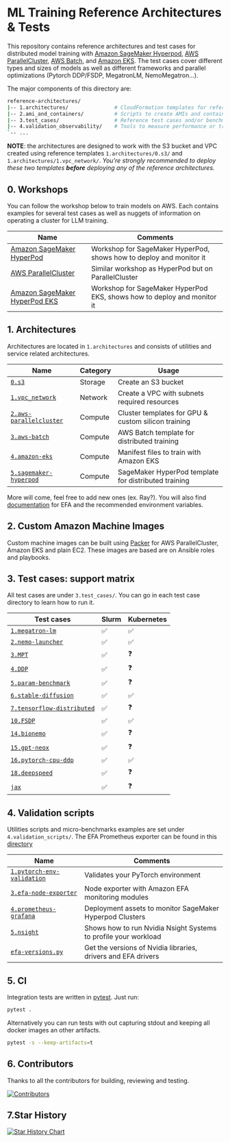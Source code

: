 # ML Training Reference Architectures & Tests <!-- omit from toc -->

This repository contains reference architectures and test cases for distributed model training with [Amazon SageMaker Hyperpod](https://docs.aws.amazon.com/sagemaker/latest/dg/sagemaker-hyperpod.html), [AWS ParallelCluster](https://docs.aws.amazon.com/parallelcluster/latest/ug/what-is-aws-parallelcluster.html), [AWS Batch](https://docs.aws.amazon.com/batch/latest/userguide/what-is-batch.html), and [Amazon EKS](https://docs.aws.amazon.com/eks/latest/userguide/getting-started-console.html). The test cases cover different types and sizes of models as well as different frameworks and parallel optimizations (Pytorch DDP/FSDP, MegatronLM, NemoMegatron...).

The major components of this directory are:

```bash
reference-architectures/
|-- 1.architectures/               # CloudFormation templates for reference arch
|-- 2.ami_and_containers/          # Scripts to create AMIs and container images
|-- 3.test_cases/                  # Reference test cases and/or benchmark scripts
|-- 4.validation_observability/    # Tools to measure performance or troubleshoot
`-- ...
```

**NOTE**: the architectures are designed to work with the S3 bucket and VPC created using reference templates `1.architectures/0.s3/` and `1.architectures/1.vpc_network/`. _You're strongly recommended to deploy these two templates **before** deploying any of the reference architectures._

## 0. Workshops

You can follow the workshop below to train models on AWS. Each contains examples for several test cases as well as nuggets of information on operating a cluster for LLM training.

| Name                                                                           | Comments
| ------------------------------------------------------------------------------ | ------------------------------------------------------------------- |
| [Amazon SageMaker HyperPod](https://catalog.workshops.aws/sagemaker-hyperpod/en-US)   | Workshop for SageMaker HyperPod, shows how to deploy and monitor it |
| [AWS ParallelCluster](https://catalog.workshops.aws/ml-on-aws-parallelcluster) | Similar workshop as HyperPod but on ParallelCluster                 |
| [Amazon SageMaker HyperPod EKS](https://catalog.workshops.aws/sagemaker-hyperpod-eks)   | Workshop for SageMaker HyperPod EKS, shows how to deploy and monitor it |

## 1. Architectures

Architectures are located in `1.architectures` and consists of utilities and service related architectures.

| Name                                                               | Category | Usage                                               |
| ------------------------------------------------------------------ | -------- | --------------------------------------------------- |
| [`0.s3`](./1.architectures/0.s3)                                   | Storage  | Create an S3 bucket                                 |
| [`1.vpc_network`](./1.architectures/1.vpc_network)                 | Network  | Create a VPC with subnets required resources        |
| [`2.aws-parallelcluster`](./1.architectures/2.aws-parallelcluster) | Compute  | Cluster templates for GPU & custom silicon training |
| [`3.aws-batch`](./1.architectures/3.aws-batch)                     | Compute  | AWS Batch template for distributed training         |
| [`4.amazon-eks`](./1.architectures/4.amazon-eks)                   | Compute  | Manifest files to train with Amazon EKS             |
| [`5.sagemaker-hyperpod`](./1.architectures/5.sagemaker-hyperpod)   | Compute  | SageMaker HyperPod template for distributed training|

More will come, feel free to add new ones (ex. Ray?). You will also find [documentation](./1.architectures/efa-cheatsheet.md) for EFA and the recommended environment variables.

## 2. Custom Amazon Machine Images

Custom machine images can be built using [Packer](www.packer.io) for AWS ParallelCluster, Amazon EKS and plain EC2. These images are based are on Ansible roles and playbooks.

## 3. Test cases: support matrix

All test cases are under `3.test_cases/`. You can go in each test case directory to learn how to run it.

| Test cases                                                                    | Slurm | Kubernetes  | 
| ----------------------------------------------------------------------------- | ----- | ----------- |
| [`1.megatron-lm`](./3.test_cases/1.megatron-lm)                               |  ✅   | ✅          |
| [`2.nemo-launcher`](./3.test_cases/2.nemo-launcher)                           |  ✅   | ✅          |
| [`3.MPT`](./3.test_cases/3.MPT)                                               |  ✅   | ❓          |
| [`4.DDP`](./3.test_cases/4.DDP)                                               |  ✅   | ❓          |
| [`5.param-benchmark`](./3.test_cases/5.param-benchmark)                       |  ✅   | ❓          |
| [`6.stable-diffusion`](./3.test_cases/6.stable-diffusion)                     |  ✅   | ✅          |
| [`7.tensorflow-distributed`](./3.test_cases/7.tensorflow-distributed)         |  ✅   | ❓          |
| [`10.FSDP`](./3.test_cases/10.FSDP)                                           |  ✅   | ✅          |
| [`14.bionemo`](./3.test_cases/14.bionemo)                                     |  ✅   | ❓          |
| [`15.gpt-neox`](./3.test_cases/15.gpt-neox)                                   |  ✅   | ❓          |
| [`16.pytorch-cpu-ddp`](./3.test_cases/16.pytorch-cpu-ddp)                     |  ✅   | ✅          |
| [`18.deepspeed`](./3.test_cases/18.deepspeed)                                 |  ✅   | ❓          |
| [`jax`](./3.test_cases/jax)                                                   |  ✅   | ❓          |

## 4. Validation scripts

Utilities scripts and micro-benchmarks examples are set under `4.validation_scripts/`. The EFA Prometheus exporter can be found in this [directory](./4.validation_and_observability/3.efa-node-exporter) 


| Name                                                                                    | Comments                                                        |
| --------------------------------------------------------------------------------------- | --------------------------------------------------------------- |
| [`1.pytorch-env-validation`](./4.validation_and_observability/1.pytorch-env-validation) | Validates your PyTorch environment                              |
| [`3.efa-node-exporter`](./4.validation_and_observability/3.efa-node-exporter)           | Node exporter with Amazon EFA monitoring modules                |
| [`4.prometheus-grafana`](./4.validation_and_observability/4.prometheus-grafana)         | Deployment assets to monitor SageMaker Hyperpod Clusters        |
| [`5.nsight`](./4.validation_and_observability/5.nsight)                                 | Shows how to run Nvidia Nsight Systems to profile your workload |
| [`efa-versions.py`](./1.architectures/efa-versions.py)                                  | Get the versions of Nvidia libraries, drivers and EFA drivers   |


## 5. CI

Integration tests are written in [pytest](https://docs.pytest.org). Just run:

```bash
pytest .
```

Alternatively you can run tests with out capturing stdout and keeping all docker images an other artifacts.

```bash
pytest -s --keep-artifacts=t
```

## 6. Contributors

Thanks to all the contributors for building, reviewing and testing.

[![Contributors](https://contrib.rocks/image?repo=aws-samples/awsome-distributed-training)](https://github.com/aws-samples/awsome-distributed-training/graphs/contributors)

## 7.Star History

[![Star History Chart](https://api.star-history.com/svg?repos=aws-samples/awsome-distributed-training&type=Date)](https://star-history.com/#aws-samples/awsome-distributed-training&Date)

